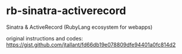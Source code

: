 # rb-sinatra-activerecord
Sinatra &amp; ActiveRecord (RubyLang ecosystem for webapps)

original instructions and codes:
https://gist.github.com/jtallant/fd66db19e078809dfe94401a0fc814d2

